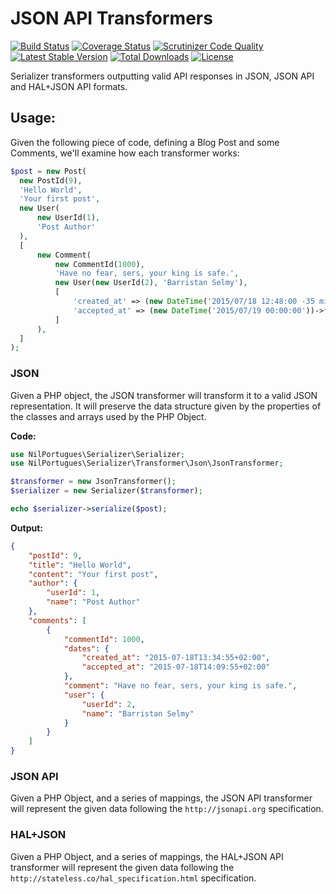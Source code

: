  JSON API Transformers 
=========================================

[![Build Status](https://travis-ci.org/nilportugues/json-api.svg)](https://travis-ci.org/nilportugues/json-api) [![Coverage Status](https://coveralls.io/repos/nilportugues/json-api/badge.svg?branch=master)](https://coveralls.io/r/nilportugues/json-api?branch=master) [![Scrutinizer Code Quality](https://scrutinizer-ci.com/g/nilportugues/json-api/badges/quality-score.png?b=master)](https://scrutinizer-ci.com/g/nilportugues/json-api/?branch=master)  [![Latest Stable Version](https://poser.pugx.org/nilportugues/json-api/v/stable)](https://packagist.org/packages/nilportugues/json-api) [![Total Downloads](https://poser.pugx.org/nilportugues/json-api/downloads)](https://packagist.org/packages/nilportugues/json-api) [![License](https://poser.pugx.org/nilportugues/json-api/license)](https://packagist.org/packages/nilportugues/json-api) 

Serializer transformers outputting valid API responses in JSON, JSON API and HAL+JSON API formats.

## Usage: 
Given the following piece of code, defining a Blog Post and some Comments, we'll examine how each transformer works:

```php
$post = new Post(
  new PostId(9),
  'Hello World',
  'Your first post',
  new User(
      new UserId(1),
      'Post Author'
  ),
  [
      new Comment(
          new CommentId(1000),
          'Have no fear, sers, your king is safe.',
          new User(new UserId(2), 'Barristan Selmy'),
          [
              'created_at' => (new DateTime('2015/07/18 12:48:00 -35 minutes'))->format('c'),
              'accepted_at' => (new DateTime('2015/07/19 00:00:00'))->format('c'),
          ]
      ),
  ]
);
```



### JSON 
Given a PHP object, the JSON transformer will transform it to a valid JSON representation. It will preserve the data structure given by the properties of the classes and arrays used by the PHP Object.

**Code:**

```php
use NilPortugues\Serializer\Serializer;
use NilPortugues\Serializer\Transformer\Json\JsonTransformer;

$transformer = new JsonTransformer();
$serializer = new Serializer($transformer);

echo $serializer->serialize($post);
```

**Output:**

```json
{
    "postId": 9,
    "title": "Hello World",
    "content": "Your first post",
    "author": {
        "userId": 1,
        "name": "Post Author"
    },
    "comments": [
        {
            "commentId": 1000,
            "dates": {
                "created_at": "2015-07-18T13:34:55+02:00",
                "accepted_at": "2015-07-18T14:09:55+02:00"
            },
            "comment": "Have no fear, sers, your king is safe.",
            "user": {
                "userId": 2,
                "name": "Barristan Selmy"
            }
        }
    ]
}
```


### JSON API
Given a PHP Object, and a series of mappings, the JSON API transformer will represent the given data following the `http://jsonapi.org` specification.

### HAL+JSON
Given a PHP Object, and a series of mappings, the HAL+JSON API transformer will represent the given data following the `http://stateless.co/hal_specification.html` specification.


